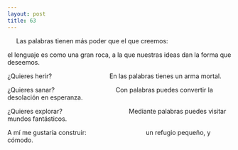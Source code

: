 ```yaml
---
layout: post
title: 63
---
```


     Las palabras tienen más poder que el que creemos: 
     
el lenguaje es como una gran roca, a la que nuestras ideas dan la forma que deseemos. 

¿Quieres herir?                                 En las palabras tienes un arma mortal.

¿Quieres sanar?                                   Con palabras puedes convertir la desolación en esperanza. 

¿Quieres explorar?                                      Mediante palabras puedes visitar mundos fantásticos.

A mí me gustaría construir:                                  un refugio pequeño, y cómodo.
